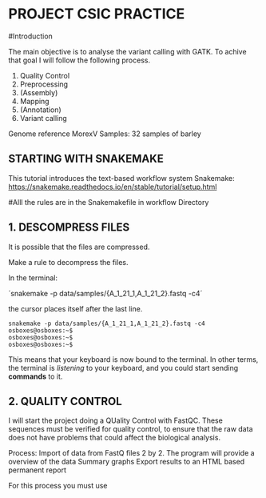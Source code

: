 # **PROJECT CSIC PRACTICE**

#Introduction

The main objective is to analyse the variant calling with GATK. To achive that goal I will follow the following process.

1. Quality Control
2. Preprocessing
3. (Assembly)
4. Mapping
5. (Annotation)
6. Variant calling


Genome reference MorexV
Samples: 32 samples of barley

## STARTING WITH SNAKEMAKE
This tutorial introduces the text-based workflow system Snakemake: https://snakemake.readthedocs.io/en/stable/tutorial/setup.html 

#Alll the rules are in the Snakemakefile in workflow Directory
## 1. DESCOMPRESS FILES
It is possible that the files are compressed.

Make a rule to decompress the files. 

In the terminal: 

´snakemake -p data/samples/{A_1_21_1,A_1_21_2}.fastq -c4´

the cursor places itself after the last line.

    snakemake -p data/samples/{A_1_21_1,A_1_21_2}.fastq -c4
    osboxes@osboxes:~$
    osboxes@osboxes:~$
    osboxes@osboxes:~$

This means that your keyboard is now bound to the terminal. In other terms, the terminal is *listening* to your keyboard, and you could start sending **commands** to it.


## 2. QUALITY CONTROL

I will start the project doing a QUality Control with FastQC. These sequences must be verified for quality control, to ensure that the raw data does not have problems that could affect the biological analysis. 

Process:
  Import of data from FastQ files 2 by 2. 
  The program will provide a overview of the data
  Summary graphs
  Export results to an HTML based permanent report

  For this process you must use 
  
